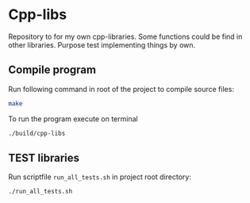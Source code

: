 # Cpp-libs

Repository to for my own cpp-libraries. Some functions could be find in other libraries. Purpose test implementing things by own.

## Compile program

Run following command in root of the project to compile source files:

```bash
make
```

To run the program execute on terminal

```bash
./build/cpp-libs
```

## TEST libraries

Run scriptfile `run_all_tests.sh` in project root directory:

```bash
./run_all_tests.sh
```
